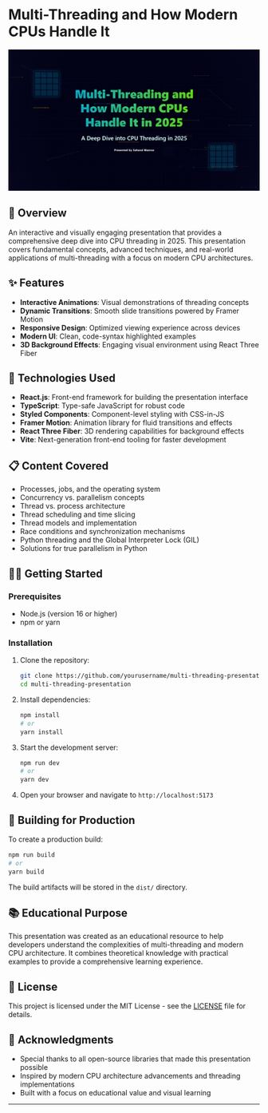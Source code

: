 # Multi-Threading and How Modern CPUs Handle It

![Multi-Threading Presentation Preview](./preview.png)

## 🚀 Overview

An interactive and visually engaging presentation that provides a comprehensive deep dive into CPU threading in 2025. This presentation covers fundamental concepts, advanced techniques, and real-world applications of multi-threading with a focus on modern CPU architectures.

## ✨ Features

- **Interactive Animations**: Visual demonstrations of threading concepts
- **Dynamic Transitions**: Smooth slide transitions powered by Framer Motion
- **Responsive Design**: Optimized viewing experience across devices
- **Modern UI**: Clean, code-syntax highlighted examples
- **3D Background Effects**: Engaging visual environment using React Three Fiber

## 🔧 Technologies Used

- **React.js**: Front-end framework for building the presentation interface
- **TypeScript**: Type-safe JavaScript for robust code
- **Styled Components**: Component-level styling with CSS-in-JS
- **Framer Motion**: Animation library for fluid transitions and effects
- **React Three Fiber**: 3D rendering capabilities for background effects
- **Vite**: Next-generation front-end tooling for faster development

## 📋 Content Covered

- Processes, jobs, and the operating system
- Concurrency vs. parallelism concepts
- Thread vs. process architecture
- Thread scheduling and time slicing
- Thread models and implementation
- Race conditions and synchronization mechanisms
- Python threading and the Global Interpreter Lock (GIL)
- Solutions for true parallelism in Python

## 🏃‍♂️ Getting Started

### Prerequisites

- Node.js (version 16 or higher)
- npm or yarn

### Installation

1. Clone the repository:
   ```bash
   git clone https://github.com/yourusername/multi-threading-presentation.git
   cd multi-threading-presentation
   ```

2. Install dependencies:
   ```bash
   npm install
   # or
   yarn install
   ```

3. Start the development server:
   ```bash
   npm run dev
   # or
   yarn dev
   ```

4. Open your browser and navigate to `http://localhost:5173`

## 🚀 Building for Production

To create a production build:

```bash
npm run build
# or
yarn build
```

The build artifacts will be stored in the `dist/` directory.

## 📚 Educational Purpose

This presentation was created as an educational resource to help developers understand the complexities of multi-threading and modern CPU architecture. It combines theoretical knowledge with practical examples to provide a comprehensive learning experience.


## 📄 License

This project is licensed under the MIT License - see the [LICENSE](LICENSE) file for details.

## 🙏 Acknowledgments

- Special thanks to all open-source libraries that made this presentation possible
- Inspired by modern CPU architecture advancements and threading implementations
- Built with a focus on educational value and visual learning

---

